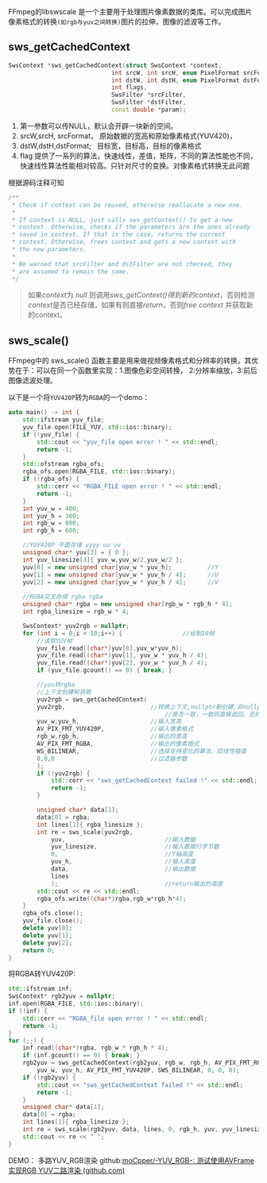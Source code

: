 FFmpeg的libswscale 是一个主要用于处理图片像素数据的类库。可以完成图片像素格式的转换`(如rgb与yuv之间转换)`图片的拉伸，图像的滤波等工作。

## sws_getCachedContext
```cpp
SwsContext *sws_getCachedContext(struct SwsContext *context,
                             int srcW, int srcH, enum PixelFormat srcFormat,
                             int dstW, int dstH, enum PixelFormat dstFormat,
                             int flags, 
                             SwsFilter *srcFilter, 
                             SwsFilter *dstFilter,
                             const double *param);

```

1. 第一参数可以传NULL，默认会开辟一块新的空间。
2. srcW,srcH, srcFormat， 原始数据的宽高和原始像素格式(YUV420)，
3. dstW,dstH,dstFormat;   目标宽，目标高，目标的像素格式
4. flag 提供了一系列的算法，快速线性，差值，矩阵，不同的算法性能也不同，快速线性算法性能相对较高。只针对尺寸的变换。对像素格式转换无此问题

根据源码注释可知
```cpp
/**
 * Check if context can be reused, otherwise reallocate a new one.
 *
 * If context is NULL, just calls sws_getContext() to get a new
 * context. Otherwise, checks if the parameters are the ones already
 * saved in context. If that is the case, returns the current
 * context. Otherwise, frees context and gets a new context with
 * the new parameters.
 *
 * Be warned that srcFilter and dstFilter are not checked, they
 * are assumed to remain the same.
 */

```
> 如果*context*为 *null* 则调用*sws_getContext()*得到新的*context*，否则检测*context*是否已经存储，如果有则直接*return*，否则*free context* 并获取新的context。

## sws_scale() 
FFmpeg中的 sws_scale() 函数主要是用来做视频像素格式和分辨率的转换，其优势在于：可以在同一个函数里实现：1.图像色彩空间转换， 2:分辨率缩放，3:前后图像滤波处理。

以下是一个将`YUV420P`转为`RGBA`的一个demo：
```cpp
auto main() -> int {
	std::ifstream yuv_file;
	yuv_file.open(FILE_YUV, std::ios::binary);
	if (!yuv_file) {
		std::cout << "yuv_file open error ! " << std::endl;
		return -1;
	}
	std::ofstream rgba_ofs;
	rgba_ofs.open(RGBA_FILE, std::ios::binary);
	if (!rgba_ofs) {
		std::cerr << "RGBA_FILE open error ! " << std::endl;
		return -1;
	}
	int yuv_w = 400;
	int yuv_h = 300;
	int rgb_w = 800;
	int rgb_h = 600;

	//YUV420P 平面存储 yyyy uu vv
	unsigned char* yuv[3] = { 0 };
	int yuv_linesize[3]{ yuv_w,yuv_w/2,yuv_w/2 };
	yuv[0] = new unsigned char[yuv_w * yuv_h];			//Y
	yuv[1] = new unsigned char[yuv_w * yuv_h / 4];		//U
	yuv[2] = new unsigned char[yuv_w * yuv_h / 4];		//V
	
	//RGBA交叉存储 rgba rgba
	unsigned char* rgba = new unsigned char[rgb_w * rgb_h * 4];
	int rgba_linesize = rgb_w * 4;

	SwsContext* yuv2rgb = nullptr;
	for (int i = 0;i < 10;i++) {                 //绘制10帧
		//读取YUV帧
		yuv_file.read((char*)yuv[0],yuv_w*yuv_h);
		yuv_file.read((char*)yuv[1], yuv_w * yuv_h / 4);
		yuv_file.read((char*)yuv[2], yuv_w * yuv_h / 4);
		if (yuv_file.gcount() == 0) { break; }

		//yuv转rgba
		//上下文创建和获取
		yuv2rgb = sws_getCachedContext(
		yuv2rgb,						//转换上下文,nullptr新创建,非nullptr判断与现有参数
											//是否一致，一致则直接返回，否则先清理当前再创建
		yuv_w,yuv_h,					//输入宽高
		AV_PIX_FMT_YUV420P,				//输入像素格式
		rgb_w,rgb_h,					//输出的宽高
		AV_PIX_FMT_RGBA,				//输出的像素格式
		WS_BILINEAR,					//选择支持变化的算法，双线性插值
		0,0,0							//过滤器参数
		);
		if (!yuv2rgb) {
			std::cerr << "sws_getCachedContext failed !" << std::endl;
			return -1;
		}

		unsigned char* data[1];
		data[0] = rgba;
		int lines[1]{ rgba_linesize };
		int re = sws_scale(yuv2rgb,
			yuv,							//输入数据
			yuv_linesize,					//输入数据行字节数
			0,                              //Y轴高度
			yuv_h,							//输入高度
			data,							//输出数据
			lines
			);								//return输出的高度
		std::cout << re << std::endl;
		rgba_ofs.write((char*)rgba,rgb_w*rgb_h*4);
	}
	rgba_ofs.close();
	yuv_file.close();
	delete yuv[0];
	delete yuv[1];
	delete yuv[2];
	return 0;
}
```
将RGBA转YUV420P:
```cpp
std::ifstream inf;
SwsContext* rgb2yuv = nullptr;
inf.open(RGBA_FILE, std::ios::binary);
if (!inf) {
	std::cerr << "RGBA_file open error ! " << std::endl;
	return -1;
}
for (;;) {
	inf.read((char*)rgba, rgb_w * rgb_h * 4);
	if (inf.gcount() == 0) { break; }
	rgb2yuv = sws_getCachedContext(rgb2yuv, rgb_w, rgb_h, AV_PIX_FMT_RGBA,
		yuv_w, yuv_h, AV_PIX_FMT_YUV420P, SWS_BILINEAR, 0, 0, 0);
	if (!rgb2yuv) {
		std::cout << "sws_getCachedContext failed !" << std::endl;
		return -1;
	}
	unsigned char* data[1];
	data[0] = rgba;
	int lines[1]{ rgba_linesize };
	int re = sws_scale(rgb2yuv, data, lines, 0, rgb_h, yuv, yuv_linesize);
	std::cout << re << " ";
}
```

DEMO： 多路YUV_RGB渲染
github:[moCpper/-YUV_RGB-: 测试使用AVFrame实现RGB YUV二路渲染 (github.com)](https://github.com/moCpper/-YUV_RGB-)

